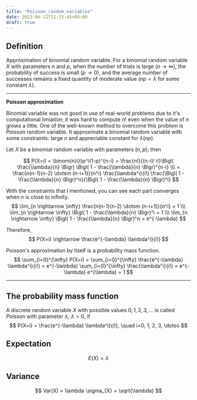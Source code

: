 ```yaml
---
title: "Poisson_random_variables"
date: 2023-06-12T12:15:45+09:00
draft: true
---
```


## Definition
Approximation of binomial random variable. For a binomial random variable $X$ with parameters $n$ and $p$, when the number of trials is large $(n \rightarrow \infty)$, the probability of success is small $(p \rightarrow 0)$, and the average number of successes remains a fixed quantity of moderate value ($np = \lambda$ for some constant $\lambda$). 

---
**Poisson approximation**

Binomial variable was not good in use of real-world problems due to it's computational limiation; it was hard to compute $n!$ even when the value of $n$ grows a little. 
One of the well-known method to overcome this problem is Poisson random variable. It approximate a binomial random variable with some constraints: large $n$ and appreciable constant for $\lambda (np)$.

Let $X$ be a binomial random variable with parameters $(n, p)$; then

$$
P(X=i) = \binom{n}{i}p^i(1-p)^{n-i} = \frac{n!}{(n-i)! i!}\Bigl( \frac{\lambda}{n} \Bigr) \Bigl( 1 - \frac{\lambda}{n} \Bigr)^{n-i} \\\
= \frac{n(n-1)(n-2) \dotsm (n-i+1)}{n^i} \frac{\lambda^i}{i!} \frac{\Bigl( 1 - \frac{\lambda}{n} \Bigr)^n}{\Bigl( 1 - \frac{\lambda}{n} \Bigr)^i}
$$

With the constraints that I mentioned, you can see each part converges when $n$ is close to infinity.
$$
\lim_{n \rightarrow \infty} \frac{n(n-1)(n-2) \dotsm (n-i+1)}{n^i} = 1 \\\
\lim_{n \rightarrow \infty} \Bigl( 1 - \frac{\lambda}{n} \Bigr)^i = 1 \\\
\lim_{n \rightarrow \infty} \Bigl( 1 - \frac{\lambda}{n} \Bigr)^n = e^{-\lambda}
$$

Therefore,
$$
P(X=i) \rightarrow \frac{e^{-\lambda} \lambda^i}{i!}
$$

Poisson's approximation by itself is a probability mass function.
$$
\sum_{i=0}^{\infty} P(X=i) = \sum_{i=0}^{\infty} \frac{e^{-\lambda} \lambda^i}{i!} = e^{-\lambda} \sum_{i=0}^{\infty} \frac{\lambda^i}{i!} = e^{-\lambda} e^{\lambda} = 1
$$

---

## The probability mass function
A discrete random variable $X$ with possible values $0, 1, 2, 3, \dotso$ is called $Poisson$ with parameter $\lambda$, $\lambda \gt 0$, if
$$
P(X=i) = \frac{e^{-\lambda} \lambda^i}{i!}, \quad i=0, 1, 2, 3, \dotso
$$

## Expectation
$$
E(X) = \lambda
$$

## Variance
$$
Var(X) = \lambda
\sigma_{X} = \sqrt{\lambda}
$$